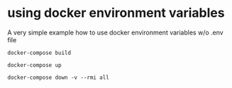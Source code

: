 # using docker environment variables
A very simple example how to use docker environment variables w/o .env file

```
docker-compose build

docker-compose up

docker-compose down -v --rmi all

```
